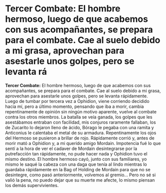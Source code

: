 # **Tercer Combate:** El hombre hermoso, luego de que acabemos con sus acompañantes, se prepara para el combate. Cae al suelo debido a mi grasa, aprovechan para asestarle unos golpes, pero se levanta rá

**Tercer Combate:** El hombre hermoso, luego de que acabemos con sus acompañantes, se prepara para el combate. Cae al suelo debido a mi grasa, aprovechan para asestarle unos golpes, pero se levanta rápidamente. Luego de tumbar por tercera vez a Ophidion, viene corriendo decidido hacia mí, pero a último momento, pensando que iba a morir, cambia repentinamente de opinión sin ningún motivo aparente, vuelve al combate contra los otros miembros. La batalla se veía ganada, los golpes que les asestábamos entraban con facilidad, mis conjuros raramente fallaban, los de Zucarito lo dejaron lleno de ácido, Bórago le pegaba con una ramita y Anticonius le calentaba el metal de su armadura. Repentinamente los ojos del Hermoso se pusieron a brillar de rojo. Rápidamente corrió y, antes de morir mató a Ophidion y, a mi querido amigo Mordain. Impotencia fué lo que sentí a la hora de ver el cadaver de Mordain desintegrarse por la putrefacción tan rápidamente, no pude hacer nada y Ophidion tuvo el mismo destino. El hombre hermoso cayó, junto con sus familiares, yo mismo le saqué la cabeza con una daga que tenía al lindo mientras lo guardaba rápidamente en la Bag of Holding de Mordain para que no se desintegre, como pasó anteriormente, volvemos al gremio... Pero no sé si valió la pena, no puedo dejar que su muerte me afecte, lo mismo piensan los demás supervivientes.

